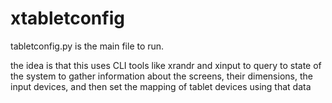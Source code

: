 # xtabletconfig

tabletconfig.py is the main file to run. 

the idea is that this uses CLI tools like xrandr and xinput to query to state of the system to gather information about the screens, their dimensions, the input devices, and then set the mapping of tablet devices using that data
